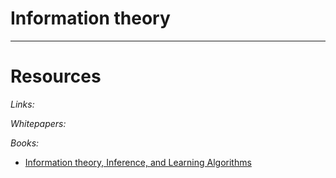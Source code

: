 # Information theory



___

# Resources

*Links:*

*Whitepapers:*

*Books:*
* [Information theory, Inference, and Learning Algorithms](https://www.inference.org.uk/itprnn/book.pdf)
